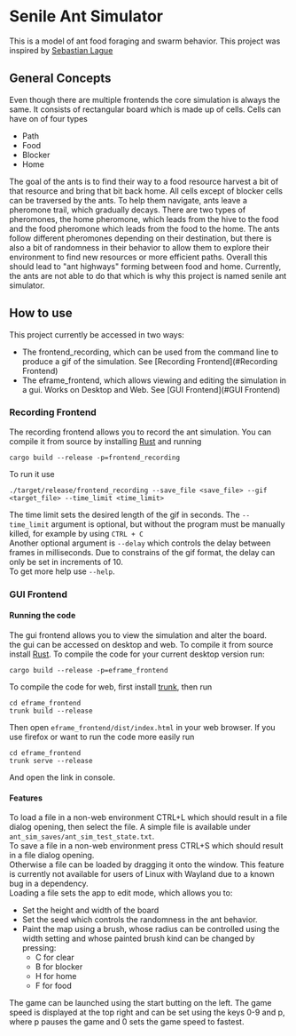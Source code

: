 # Senile Ant Simulator
This is a model of ant food foraging and swarm behavior. This project was inspired by [Sebastian Lague](https://www.youtube.com/watch?v=X-iSQQgOd1A)
## General Concepts
Even though there are multiple frontends the core simulation is always the same.
It consists of rectangular board which is made up of cells. Cells can have on of four types
* Path
* Food
* Blocker
* Home

The goal of the ants is to find their way to a food resource harvest a bit of that
resource and bring that bit back home. All cells except of blocker cells can be traversed by the ants.
To help them navigate, ants leave a pheromone trail, which gradually decays. There are two types of pheromones, the home pheromone, 
which leads from the hive to the food and the food pheromone which leads from the food to the home.
The ants follow different pheromones depending on their destination, but there is also a bit of randomness 
in their behavior to allow them to explore their environment to find new resources or more efficient paths.
Overall this should lead to "ant highways" forming between food and home. Currently, the ants are not able to do that
which is why this project is named senile ant simulator.
## How to use
This project currently be accessed in two ways:
* The frontend_recording, which can be used from the command line to produce a gif of the simulation. See [Recording Frontend](#Recording Frontend) 
* The eframe_frontend, which allows viewing and editing the simulation in a gui. Works on Desktop and Web. See [GUI Frontend](#GUI Frontend)
### Recording Frontend
The recording frontend allows you to record the ant simulation.
You can compile it from source by installing [Rust](https://github.com/rust-lang/rust) and running
```shell
cargo build --release -p=frontend_recording
```
To run it use
```shell
./target/release/frontend_recording --save_file <save_file> --gif <target_file> --time_limit <time_limit>
```
The time limit sets the desired length of the gif in seconds. The `--time_limit` argument is optional, 
but without the program must be manually killed, for example by using `CTRL + C`\
Another optional argument is `--delay` which controls the delay between frames in milliseconds. 
Due to constrains of the gif format, the delay can only be set in increments of 10.\
To get more help use `--help`.

### GUI Frontend
#### Running the code
The gui frontend allows you to view the simulation and alter the board.\
the gui can be accessed on desktop and web. To compile it from source install [Rust](https://github.com/rust-lang/rust).
To compile the code for your current desktop version run:
```shell
cargo build --release -p=eframe_frontend
```
To compile the code for web, first install [trunk](https://trunkrs.dev/),
then run
```shell
cd eframe_frontend
trunk build --release
```
Then open `eframe_frontend/dist/index.html` in your web browser.
If you use firefox or want to run the code more easily run
```shell
cd eframe_frontend
trunk serve --release
```
And open the link in console.
#### Features
To load a file in a non-web environment CTRL+L which should result in a file dialog opening, 
then select the file. A simple file is available under `ant_sim_saves/ant_sim_test_state.txt`.\
To save a file in a non-web environment press CTRL+S which should result in a file dialog opening.\
Otherwise a file can be loaded by dragging it onto the window. This feature is currently not available 
for users of Linux with Wayland due to a known bug in a dependency.\
Loading a file sets the app to edit mode, which allows you to:
* Set the height and width of the board
* Set the seed which controls the randomness in the ant behavior.
* Paint the map using a brush, whose radius can be controlled using the width setting and whose painted brush kind can be changed by pressing:
  * C for clear
  * B for blocker
  * H for home
  * F for food

The game can be launched using the start butting on the left.
The game speed is displayed at the top right and can be set using the keys 0-9 and p,
where p pauses the game and 0 sets the game speed to fastest. 


